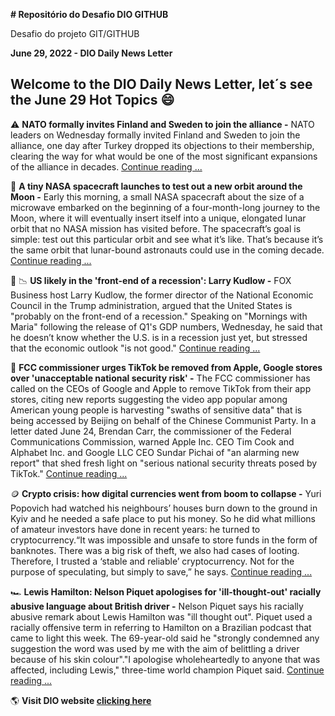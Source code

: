 **# Repositório do Desafio DIO GITHUB**

Desafio do projeto GIT/GITHUB


**June 29, 2022 - DIO Daily News Letter**

## Welcome to the DIO Daily News Letter, let´s see the June 29 Hot Topics 😄


⚠️ **NATO formally invites Finland and Sweden to join the alliance -** NATO leaders on Wednesday formally invited Finland and Sweden to join the alliance, one day after Turkey dropped its objections to their membership, clearing the way for what would be one of the most significant expansions of the alliance in decades. [Continue reading ...](https://www.nytimes.com/2022/06/29/world/europe/nato-sweden-finland.html)

🚀 **A tiny NASA spacecraft launches to test out a new orbit around the Moon -** Early this morning, a small NASA spacecraft about the size of a microwave embarked on the beginning of a four-month-long journey to the Moon, where it will eventually insert itself into a unique, elongated lunar orbit that no NASA mission has visited before. The spacecraft’s goal is simple: test out this particular orbit and see what it’s like. That’s because it’s the same orbit that lunar-bound astronauts could use in the coming decade. [Continue reading ...](https://www.theverge.com/2022/6/28/23157981/nasa-capstone-moon-artemis-program-nrho-orbit-rocket-lab)

💸 📉 **US likely in the 'front-end of a recession': Larry Kudlow -** FOX Business host Larry Kudlow, the former director of the National Economic Council in the Trump administration, argued that the United States is "probably on the front-end of a recession." Speaking on "Mornings with Maria" following the release of Q1's GDP numbers, Wednesday, he said that he doesn’t know whether the U.S. is in a recession just yet, but stressed that the economic outlook "is not good." [Continue reading ...](https://www.foxbusiness.com/economy/us-likely-front-end-recession-larry-kudlow)

📵 **FCC commissioner urges TikTok be removed from Apple, Google stores over 'unacceptable national security risk' -** The FCC commissioner has called on the CEOs of Google and Apple to remove TikTok from their app stores, citing new reports suggesting the video app popular among American young people is harvesting "swaths of sensitive data" that is being accessed by Beijing on behalf of the Chinese Communist Party. In a letter dated June 24, Brendan Carr, the commissioner of the Federal Communications Commission, warned Apple Inc. CEO Tim Cook and Alphabet Inc. and Google LLC CEO Sundar Pichai of "an alarming new report" that shed fresh light on "serious national security threats posed by TikTok." [Continue reading ...](https://www.foxbusiness.com/technology/fcc-commissioner-tiktok-removed-apple-google-stores-national-security-risk)

🪙 **Crypto crisis: how digital currencies went from boom to collapse -** Yuri Popovich had watched his neighbours’ houses burn down to the ground in Kyiv and he needed a safe place to put his money. So he did what millions of amateur investors have done in recent years: he turned to cryptocurrency.“It was impossible and unsafe to store funds in the form of banknotes. There was a big risk of theft, we also had cases of looting. Therefore, I trusted a ‘stable and reliable’ cryptocurrency. Not for the purpose of speculating, but simply to save,” he says. [Continue reading ...](https://www.theguardian.com/technology/2022/jun/29/crypto-crisis-digital-currencies-boom-collapse-bitcoin-terra)

🏎️ **Lewis Hamilton: Nelson Piquet apologises for 'ill-thought-out' racially abusive language about British driver -** Nelson Piquet says his racially abusive remark about Lewis Hamilton was "ill thought out". Piquet used a racially offensive term in referring to Hamilton on a Brazilian podcast that came to light this week. The 69-year-old said he "strongly condemned any suggestion the word was used by me with the aim of belittling a driver because of his skin colour"."I apologise wholeheartedly to anyone that was affected, including Lewis," three-time world champion Piquet said. [Continue reading ...](https://www.bbc.com/sport/formula1/61983866)



🌎 **Visit DIO website [clicking here](https://web.dio.me/home)**
